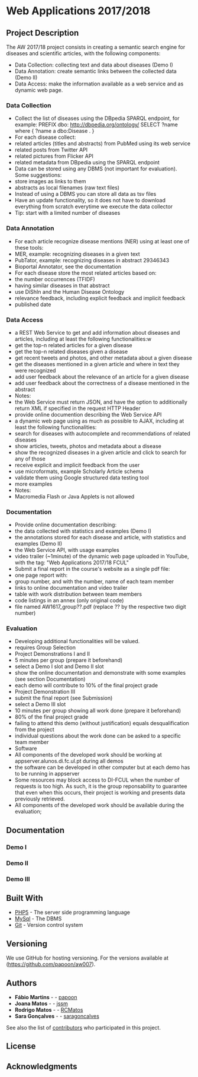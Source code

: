 # Web Applications 2017/2018

## Project Description

The AW 2017/18 project consists in creating a semantic search engine for diseases and scientific articles, with the following components:
*	Data Collection: collecting text and data about diseases (Demo I)
*	Data Annotation: create semantic links between the collected data (Demo II)
*	Data Access: make the information available as a web service and as dynamic web page.

### Data Collection

*	Collect the list of diseases using the DBpedia SPARQL endpoint, for example:
PREFIX dbo: <http://dbpedia.org/ontology/>
SELECT ?name where {
 ?name a dbo:Disease .
}
*	For each disease collect:
*	related articles (titles and abstracts) from PubMed using its web service
*	related posts from Twitter API
*	related pictures from Flicker API
*	related metadata from DBpedia using the SPARQL endpoint
*	Data can be stored using any DBMS (not important for evaluation). Some suggestions:  
*	store images as links to them
*	abstracts as local filenames (raw text files)
*	Instead of using a DBMS you can store all data as tsv files
*	Have an update functionality, so it does not have to download everything from scratch everytime we execute the data collector
*	Tip: start with a limited number of diseases

### Data Annotation

*	For each article recognize disease mentions (NER) using at least one of these tools:
*	MER, example: recognizing diseases in a given text
*	PubTator, example:  recognizing diseases in abstract 29346343
*	Bioportal Annotator, see the documentation
*	For each disease store the most related articles based on: 
*	the number occurrences (TFIDF)
*	having similar diseases in that abstract
*	use DiShIn and the Human Disease Ontology
*	relevance feedback, including explicit feedback and implicit feedback
*	published date

### Data Access

*	a REST Web Service to get and add information about diseases and articles, including at least the following functionalities:w
*	get the top-n related articles for a given disease
*	get the top-n related diseases given a disease
*	get recent tweets and photos, and other metadata about a given disease
*	get the diseases mentioned in a given article and where in text they were recognized
*	add user feedback about the relevance of an article for a given disease
*	add user feedback about the correctness of a disease mentioned in the abstract
*	Notes:
*	the Web Service must return JSON, and have the option to additionally return XML if specified in the request HTTP Header
*	provide online documention describing the Web Service API 
*	a dynamic web page using as much as possible to AJAX, including at least the following functionalities:
*	search for diseases with autocomplete and recommendations of related diseases
*	show articles, tweets, photos and metadata about a disease
*	show the recognized diseases in a given article and click to search for any of those
*	receive explicit and implicit feedback from the user 
*	use microformats, example Scholarly Article schema
*	validate them using Google structured data testing tool
*	more examples
*	Notes:
*	Macromedia Flash or Java Applets is not allowed

### Documentation

*	Provide online documentation describing:
*	the data collected with statistics and examples  (Demo I)
*	the annotations stored for each disease and article, with statistics and examples (Demo II)
*	the Web Service API, with usage examples 
*	video trailer (~1minute) of the dynamic web page uploaded in YouTube, with the tag: "Web Applications 2017/18 FCUL"
*	Submit a final report in the course's website as a single pdf file:
*	one page report with:
*	group number, and with the number, name of each team member
*	links to online documentation and video trailer
*	table with work distribution between team members
*	code listings in an annex (only original code)
*	file named AW1617_group??.pdf (replace ?? by the respective two digit number)

### Evaluation

*	Developing additional functionalities will be valued.
*	requires Group Selection 
*	Project Demonstrations I and II 
*	5 minutes per group (prepare it beforehand)
*	select a Demo I slot and Demo II slot
*	show the online documentation and demonstrate with some examples (see section Documentation) 
*	each demo will contribute to 10% of the final project grade
*	Project Demonstration III
*	submit the final report (see Submission)
*	select a Demo III slot 
*	10 minutes per group showing all work done (prepare it beforehand)
*	80% of the final project grade
*	failing to attend this demo (without justification) equals desqualification from the project
*	individual questions about the work done can be asked to a specific team member
*	Software
*	All components of the developed work should be working at appserver.alunos.di.fc.ul.pt during all demos 
*	the software can be developed in other computer but at each demo has to be running in appserver 
*	Some resources may block access to DI-FCUL when the number of requests is too high. As such, it is the group reponsability to guarantee that even when this occurs, their project is working and presents data previously retrieved.
*	All components of the developed work should be available during the evaluation;

## Documentation

### Demo I

### Demo II

### Demo III

## Built With

* [PHP5](http://php.net) - The server side programming language
* [MySql](https://www.mysql.com) - The DBMS 
* [Git](https://git-scm.com) - Version control system

## Versioning

We use GitHub for hosting versioning. For the versions available at (https://github.com/papoon/aw007). 

## Authors

* **Fábio Martins** - - [papoon](https://github.com/papoon)
* **Joana Matos** - - [jssm](https://github.com/jssm)
* **Rodrigo Matos** - - [RCMatos](https://github.com/RCMatos)
* **Sara Gonçalves** - - [saragoncalves](https://github.com/saragoncalves)

See also the list of [contributors](https://github.com/papoon/aw007/contributors) who participated in this project.

## License


## Acknowledgments

